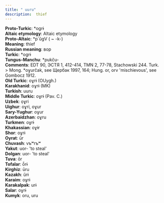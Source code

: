 ```yaml
---
title: " uuru"
description:  thief
---
```


<strong>Proto-Turkic</strong>:  *ogrɨ<br>
<strong>Altaic etymology</strong>:  Altaic etymology<br>
<strong> Proto-Altaic</strong>:  *p`ŭgV ( ~ -k-)<br>
<strong>Meaning</strong>:  thief<br>
<strong>Russian meaning</strong>:  вор<br>
<strong>Turkic</strong>:  *ogrɨ<br>
<strong>Tungus-Manchu</strong>:  *pukču-<br>
<strong>Comments</strong>:  EDT 90, ЭСТЯ 1, 412-414, TMN 2, 77-78, Stachowski 244. Turk. > Mong. *oɣurčak, see Щербак 1997, 164; Hung. or, orv 'mischievous', see Gombocz 1912.<br>
<strong>Old Turkic</strong>:  oɣrɨ (OUygh.)<br>
<strong>Karakhanid</strong>:  oɣrɨ (MK)<br>
<strong>Turkish</strong>:  uuru<br>
<strong>Middle Turkic</strong>:  oɣrɨ (Pav. C.)<br>
<strong>Uzbek</strong>:  ọɣri<br>
<strong>Uighur</strong>:  oɣri, oɣur<br>
<strong>Sary-Yughur</strong>:  oɣur<br>
<strong>Azerbaidzhan</strong>:  oɣru<br>
<strong>Turkmen</strong>:  oɣrɨ<br>
<strong>Khakassian</strong>:  oɣɨr<br>
<strong>Shor</strong>:  oɣrɨ<br>
<strong>Oyrat</strong>:  ūr<br>
<strong>Chuvash</strong>:  vъʷrъʷ<br>
<strong>Yakut</strong>:  uor- 'to steal'<br>
<strong>Dolgan</strong>:  uor- 'to steal'<br>
<strong>Tuva</strong>:  ōr<br>
<strong>Tofalar</strong>:  ō̃rɨ<br>
<strong>Kirghiz</strong>:  ūru<br>
<strong>Kazakh</strong>:  ŭrɨ<br>
<strong>Karaim</strong>:  oɣrɨ<br>
<strong>Karakalpak</strong>:  urɨ<br>
<strong>Salar</strong>:  oɣrɨ<br>
<strong>Kumyk</strong>:  oru, uru<br>


